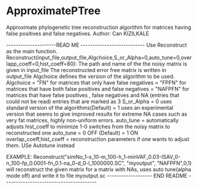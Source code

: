 # ApproximatePTree
Approximate phylogenetic tree reconstruction algorithm for matrices having false positives and false negatives.
Author: Can KIZILKALE

 ---------------------READ ME ---------------------------
 Use Reconstruct as the main function.
 Reconstruct(input_file,output_file,Algchoice,S_or_Alpha=0,auto_tune=0,overlapp_coeff=0,hist_coeff=80):
 The path and name of the the noisy matrix is given in input_file
 The reconstructed error free matrix is written in output_file
 Algchoice defines the version of the algorithm to be used.
 Algchoice = "FN" for matrices that only have false negatives
           = "FPFN" for matrices that have both false positives and false negatives
           = "NAFPFN" for matrices that have false positives , false negatives and NA (entries that could not be read) entries  that are marked as 3
 S_or_Alpha = 0 uses standard version of the algorithms(Default)
            = 1 uses an experimental version that seems to give improved results for extreme NA cases such as very fat matrices, highly non-uniform errors.
 auto_tune = automatically adjusts hist_coeff to minimize 1-0 switches from the noisy matrix to reconstructed one
 auto_tune = 0 OFF (Default)
           = 1 ON
 overlap_coeff,hist_coeff = reconstruction parameters if one wants to adjust them. USe Autotune instead

 EXAMPLE: Reconstruct("simNo_1-s_10-m_100-h_1-minVAF_0.03-ISAV_0-n_100-fp_0.0001-fn_0.1-na_0-d_0-l_1000000.SC", "myoutput", "NAFPFN",0,1) will reconstruct the given matrix for a matrix with NAs, uses auto tune(alpha mode off) and write it to file myoutput.sc
------------------- END README ---------------------------------------
